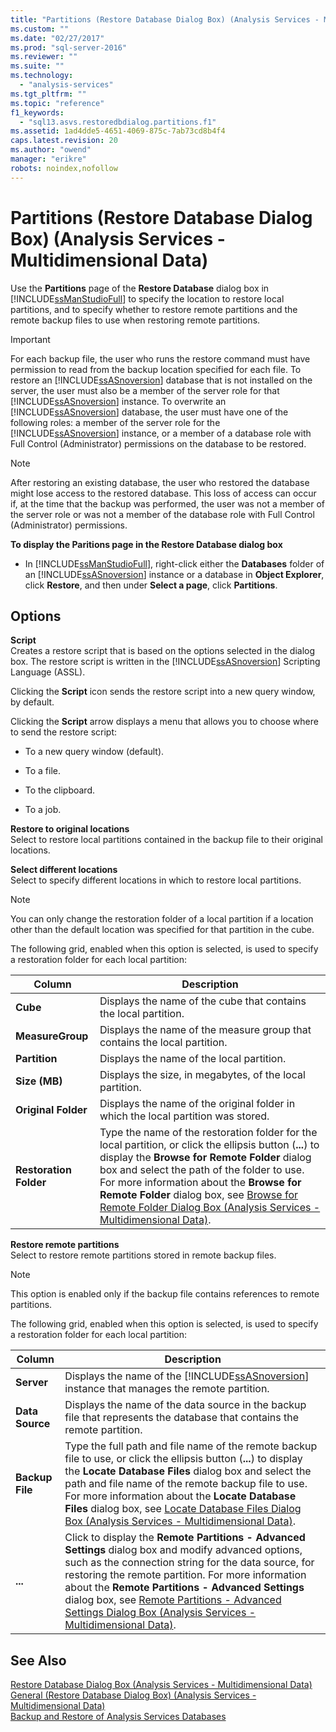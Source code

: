 ```yaml
---
title: "Partitions (Restore Database Dialog Box) (Analysis Services - Multidimensional Data) | Microsoft Docs"
ms.custom: ""
ms.date: "02/27/2017"
ms.prod: "sql-server-2016"
ms.reviewer: ""
ms.suite: ""
ms.technology: 
  - "analysis-services"
ms.tgt_pltfrm: ""
ms.topic: "reference"
f1_keywords: 
  - "sql13.asvs.restoredbdialog.partitions.f1"
ms.assetid: 1ad4dde5-4651-4069-875c-7ab73cd8b4f4
caps.latest.revision: 20
ms.author: "owend"
manager: "erikre"
robots: noindex,nofollow
---
```

# Partitions (Restore Database Dialog Box) (Analysis Services - Multidimensional Data)
  Use the **Partitions** page of the **Restore Database** dialog box in [!INCLUDE[ssManStudioFull](../a9notintoc/includes/ssmanstudiofull-md.md)] to specify the location to restore local partitions, and to specify whether to restore remote partitions and the remote backup files to use when restoring remote partitions.  
  
> [!IMPORTANT]  
>  For each backup file, the user who runs the restore command must have permission to read from the backup location specified for each file. To restore an [!INCLUDE[ssASnoversion](../a9notintoc/includes/ssasnoversion-md.md)] database that is not installed on the server, the user must also be a member of the server role for that [!INCLUDE[ssASnoversion](../a9notintoc/includes/ssasnoversion-md.md)] instance. To overwrite an [!INCLUDE[ssASnoversion](../a9notintoc/includes/ssasnoversion-md.md)] database, the user must have one of the following roles: a member of the server role for the [!INCLUDE[ssASnoversion](../a9notintoc/includes/ssasnoversion-md.md)] instance, or a member of a database role with Full Control (Administrator) permissions on the database to be restored.  
  
> [!NOTE]  
>  After restoring an existing database, the user who restored the database might lose access to the restored database. This loss of access can occur if, at the time that the backup was performed, the user was not a member of the server role or was not a member of the database role with Full Control (Administrator) permissions.  
  
 **To display the Paritions page in the Restore Database dialog box**  
  
-   In [!INCLUDE[ssManStudioFull](../a9notintoc/includes/ssmanstudiofull-md.md)], right-click either the **Databases** folder of an [!INCLUDE[ssASnoversion](../a9notintoc/includes/ssasnoversion-md.md)] instance or a database in **Object Explorer**, click **Restore**, and then under **Select a page**, click **Partitions**.  
  
## Options  
 **Script**  
 Creates a restore script that is based on the options selected in the dialog box. The restore script is written in the [!INCLUDE[ssASnoversion](../a9notintoc/includes/ssasnoversion-md.md)] Scripting Language (ASSL).  
  
 Clicking the **Script** icon sends the restore script into a new query window, by default.  
  
 Clicking the **Script** arrow displays a menu that allows you to choose where to send the restore script:  
  
-   To a new query window (default).  
  
-   To a file.  
  
-   To the clipboard.  
  
-   To a job.  
  
 **Restore to original locations**  
 Select to restore local partitions contained in the backup file to their original locations.  
  
 **Select different locations**  
 Select to specify different locations in which to restore local partitions.  
  
> [!NOTE]  
>  You can only change the restoration folder of a local partition if a location other than the default location was specified for that partition in the cube.  
  
 The following grid, enabled when this option is selected, is used to specify a restoration folder for each local partition:  
  
|Column|Description|  
|------------|-----------------|  
|**Cube**|Displays the name of the cube that contains the local partition.|  
|**MeasureGroup**|Displays the name of the measure group that contains the local partition.|  
|**Partition**|Displays the name of the local partition.|  
|**Size (MB)**|Displays the size, in megabytes, of the local partition.|  
|**Original Folder**|Displays the name of the original folder in which the local partition was stored.|  
|**Restoration Folder**|Type the name of the restoration folder for the local partition, or click the ellipsis button (**...**) to display the **Browse for Remote Folder** dialog box and select the path of the folder to use. For more information about the **Browse for Remote Folder** dialog box, see [Browse for Remote Folder Dialog Box &#40;Analysis Services - Multidimensional Data&#41;](../a9retired/browse-for-remote-folder-dialog-box-analysis-services-multidimensional-data.md).|  
  
 **Restore remote partitions**  
 Select to restore remote partitions stored in remote backup files.  
  
> [!NOTE]  
>  This option is enabled only if the backup file contains references to remote partitions.  
  
 The following grid, enabled when this option is selected, is used to specify a restoration folder for each local partition:  
  
|Column|Description|  
|------------|-----------------|  
|**Server**|Displays the name of the [!INCLUDE[ssASnoversion](../a9notintoc/includes/ssasnoversion-md.md)] instance that manages the remote partition.|  
|**Data Source**|Displays the name of the data source in the backup file that represents the database that contains the remote partition.|  
|**Backup File**|Type the full path and file name of the remote backup file to use, or click the ellipsis button (**...**) to display the **Locate Database Files** dialog box and select the path and file name of the remote backup file to use. For more information about the **Locate Database Files** dialog box, see [Locate Database Files Dialog Box &#40;Analysis Services - Multidimensional Data&#41;](../a9retired/locate-database-files-dialog-box-analysis-services-multidimensional-data.md).|  
|**...**|Click to display the **Remote Partitions - Advanced Settings** dialog box and modify advanced options, such as the connection string for the data source, for restoring the remote partition. For more information about the **Remote Partitions - Advanced Settings** dialog box, see [Remote Partitions - Advanced Settings Dialog Box &#40;Analysis Services - Multidimensional Data&#41;](../a9retired/a03bb7e1-efaf-47c8-b0ee-f3e4438311cb.md).|  
  
## See Also  
 [Restore Database Dialog Box &#40;Analysis Services - Multidimensional Data&#41;](../a9retired/restore-database-dialog-box-analysis-services-multidimensional-data.md)   
 [General &#40;Restore Database Dialog Box&#41; &#40;Analysis Services - Multidimensional Data&#41;](../a9retired/general-restore-database-dialog-box-analysis-services-multidimensional-data.md)   
 [Backup and Restore of Analysis Services Databases](../analysis-services/multidimensional-models/backup-and-restore-of-analysis-services-databases.md)  
  
  
